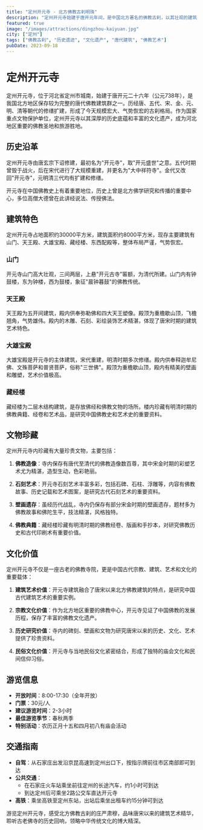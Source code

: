```yaml
---
title: "定州开元寺 - 北方佛教古刹明珠"
description: "定州开元寺始建于唐开元年间，是中国北方著名的佛教古刹，以其壮观的建筑群、珍贵的文物和独特的佛教艺术而闻名。"
featured: true
image: "/images/attractions/dingzhou-kaiyuan.jpg"
city: ["定州"]
tags: ["佛教古刹", "历史遗迹", "文化遗产", "唐代建筑", "佛教艺术"]
pubDate: 2023-09-18
---
```


# 定州开元寺

定州开元寺，位于河北省定州市城南，始建于唐开元二十六年（公元738年），是我国北方地区保存较为完整的唐代佛教建筑群之一。历经唐、五代、宋、金、元、明、清等朝代的修缮扩建，形成了今天规模宏大、气势恢宏的古刹格局。作为国家重点文物保护单位，定州开元寺以其深厚的历史底蕴和丰富的文化遗产，成为河北地区重要的佛教圣地和旅游胜地。

## 历史沿革

定州开元寺由唐玄宗下诏修建，最初名为"开元寺"，取"开元盛世"之意。五代时期曾毁于战火，后在宋代进行了大规模重建，并更名为"大中祥符寺"。金代又改回"开元寺"，元明清三代均有扩建和修缮。

开元寺在中国佛教史上有着重要地位，历史上曾是北方佛学研究和传播的重要中心，多位高僧大德曾在此讲经说法、传授佛法。

## 建筑特色

定州开元寺占地面积约30000平方米，建筑面积约8000平方米，现存主要建筑有山门、天王殿、大雄宝殿、藏经楼、东西配殿等，整体布局严谨，气势恢宏。

### 山门

开元寺山门高大壮观，三间两层，上悬"开元古寺"匾额，为清代所建。山门内有钟鼓楼，东为钟楼，西为鼓楼，象征"晨钟暮鼓"的佛教传统。

### 天王殿

天王殿为五开间建筑，殿内供奉弥勒佛和四大天王塑像。殿顶为重檐歇山顶，飞檐翘角，气势雄伟。殿内的木雕、石刻、彩绘装饰艺术精湛，体现了唐宋时期的建筑艺术特色。

### 大雄宝殿

大雄宝殿是开元寺的主体建筑，宋代重建，明清时期多次修缮。殿内供奉释迦牟尼佛、文殊菩萨和普贤菩萨，俗称"三世佛"。殿顶为重檐歇山顶，殿内有精美的壁画和雕塑，艺术价值极高。

### 藏经楼

藏经楼为二层木结构建筑，是存放佛经和佛教文物的场所。楼内珍藏有明清时期的佛教典籍、经卷和艺术品，是研究中国佛教史和艺术史的重要资料。

## 文物珍藏

定州开元寺内珍藏有大量珍贵文物，主要包括：

1. **佛教造像**：寺内保存有唐代至清代的佛教造像数百尊，其中宋金时期的彩塑艺术尤为精湛，造型生动，色彩艳丽。

2. **石刻艺术**：开元寺石刻艺术丰富多彩，包括石碑、石柱、浮雕等，内容有佛教故事、历史记载和艺术图案，是研究古代石刻艺术的重要资料。

3. **壁画遗存**：虽经历代战乱，寺内仍保存有部分宋金时期的壁画遗存，题材多为佛教故事和佛陀生平，技法精湛，风格独特。

4. **佛教典籍**：藏经楼珍藏有明清时期的佛教经卷、版画和手抄本，对研究佛教历史和古代印刷术有重要价值。

## 文化价值

定州开元寺不仅是一座古老的佛教寺院，更是中国古代宗教、建筑、艺术和文化的重要载体：

1. **建筑艺术价值**：开元寺建筑融合了唐宋以来北方佛教建筑的特点，是研究中国古代建筑艺术的重要实例。

2. **宗教文化价值**：作为北方地区重要的佛教中心，开元寺见证了中国佛教的发展历程，保存了丰富的佛教文化遗产。

3. **历史研究价值**：寺内的碑刻、壁画和文物为研究唐宋以来的历史、文化、艺术提供了珍贵资料。

4. **民俗文化价值**：开元寺与当地民俗文化紧密结合，形成了独特的庙会文化和民间信仰习俗。

## 游览信息

- **开放时间**：8:00-17:30（全年开放）
- **门票**：30元/人
- **建议游览时间**：2-3小时
- **最佳游览季节**：春秋两季
- **特别活动**：农历正月十五和四月初八有庙会活动

## 交通指南

- **自驾**：从石家庄出发沿京昆高速到定州出口下，按指示牌前往市区南部即可到达
- **公共交通**：
  - 在石家庄火车站乘坐前往定州的长途汽车，约1小时可到达
  - 到达定州后可乘坐2路公交车直达开元寺
- **高铁**：乘坐高铁至定州东站，出站后乘坐出租车约15分钟可到达

游览定州开元寺，感受北方佛教古刹的庄严肃穆，品味唐宋以来的建筑艺术精华，聆听古老佛寺的历史回响，领略中华传统文化的博大精深。 
